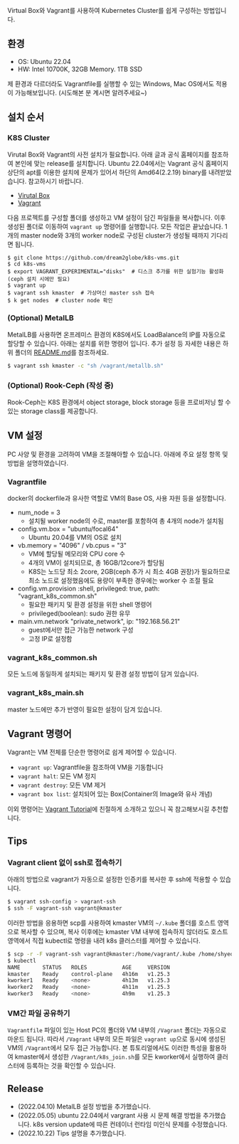 Virtual Box와 Vagrant를 사용하여 Kubernetes Cluster를 쉽게 구성하는 방법입니다. 

## 환경
* OS: Ubuntu 22.04
* HW: Intel 10700K, 32GB Memory. 1TB SSD

제 환경과 다르더라도 Vagrantfile를 실행할 수 있는 Windows, Mac OS에서도 적용이 가능해보입니다. (시도해본 분 계시면 알려주세요~)

## 설치 순서

### K8S Cluster
Virutal Box와 Vagrant의 사전 설치가 필요합니다. 아래 글과 공식 홈페이지를 참조하여 본인에 맞는 release를 설치합니다. Ubuntu 22.04에서는 Vagrant 공식 홈페이지 상단의 apt를 이용한 설치에 문제가 있어서 하단의 Amd64(2.2.19) binary를 내려받았습니다. 참고하시기 바랍니다. 
* [Virutal Box](https://www.how2shout.com/linux/how-to-install-virtualbox-on-ubuntu-22-04-lts-jammy)
* [Vagrant](https://www.vagrantup.com/downloads/) 

다음 프로젝트를 구성할 폴더를 생성하고 VM 설정이 담긴 파일들을 복사합니다. 이후 생성된 폴더로 이동하여 `vagrant up` 명령어를 실행합니다. 모든 작업은 끝났습니다. 1개의 master node와 3개의 worker node로 구성된 cluster가 생성될 때까지 기다리면 됩니다.

```
$ git clone https://github.com/dream2globe/k8s-vms.git
$ cd k8s-vms
$ export VAGRANT_EXPERIMENTAL="disks"  # 디스크 추가를 위한 실험기능 활성화(ceph 설치 시에만 필요)
$ vagrant up
$ vagrant ssh kmaster  # 가상머신 master ssh 접속
$ k get nodes  # cluster node 확인
```

### (Optional) MetalLB
MetalLB를 사용하면 온프레미스 환경의 K8S에서도 LoadBalance의 IP를 자동으로 할당할 수 있습니다. 아래는 설치를 위한 명령어 입니다. 추가 설정 등 자세한 내용은 하위 폴더의 [README.md](./ecos/metallb/README.md)를 참조하세요.

```bash
$ vagrant ssh kmaster -c "sh /vagrant/metallb.sh"
```

### (Optional) Rook-Ceph (작성 중)
Rook-Ceph는 K8S 환경에서 object storage, block storage 등을 프로비저닝 할 수 있는 storage class를 제공합니다. 

## VM 설정
PC 사양 및 환경을 고려하여 VM을 조절해아할 수 있습니다. 아래에 주요 설정 항목 및 방법을 설명하였습니다.

### Vagrantfile
docker의 dockerfile과 유사한 역할로 VM의 Base OS, 사용 자원 등을 설정합니다. 
* num_node = 3
  * 설치될 worker node의 수로, master를 포함하여 총 4개의 node가 설치됨
* config.vm.box = "ubuntu/focal64"  
  * Ubuntu 20.04를 VM의 OS로 설치
* vb.memory = "4096" / vb.cpus = "3"
  * VM에 할당될 메모리와 CPU core 수
  * 4개의 VM이 설치되므로, 총 16GB/12core가 할당됨
  * K8S는 노드당 최소 2core, 2GB(ceph 추가 시 최소 4GB 권장)가 필요하므로 최소 노드로 설정했음에도 용량이 부족한 경우에는 worker 수 조절 필요
* config.vm.provision :shell, privileged: true,  path: "vagrant_k8s_common.sh"
  * 필요한 패키지 및 환경 설정을 위한 shell 명령어
  * privileged(boolean): sudo 권한 유무
* main.vm.network "private_network", ip: "192.168.56.21"
  * guest에서만 접근 가능한 network 구성
  * 고정 IP로 설정함

### vagrant_k8s_common.sh
모든 노드에 동일하게 설치되는 패키지 및 환경 설정 방법이 담겨 있습니다. 

### vagrant_k8s_main.sh
master 노드에만 추가 반영이 필요한 설정이 담겨 있습니다.

## Vagrant 명령어
Vagrant는 VM 전체를 단순한 명령어로 쉽게 제어할 수 있습니다.
* `vagrant up`: Vagrantfile을 참조하여 VM을 기동합니다 
* `vagrant halt`: 모든 VM 정지
* `vagrant destroy`: 모든 VM 제거
* `vagrant box list`: 설치되어 있는 Box(Container의 Image와 유사 개념)

이외 명령어는 [Vagrant Tutorial](https://learn.hashicorp.com/collections/vagrant/getting-started)에 친절하게 소개하고 있으니 꼭 참고해보시길 추천합니다.

## Tips
### Vagrant client 없이 ssh로 접속하기
아래의 방법으로 vagrant가 자동으로 설정한 인증키를 복사한 후 ssh에 적용할 수 있습니다. 

```bash
$ vagrant ssh-config > vagrant-ssh
$ ssh -F vagrant-ssh vagrant@kmaster 
```

이러한 방법을 응용하면 scp를 사용하여 kmaster VM의 `~/.kube` 폴더를 호스트 영역으로 복사할 수 있으며,
복사 이후에는 kmaster VM 내부에 접속하지 않더라도 호스트 영역에서 직접 kubectl로 명령을 내려 k8s 클러스터를 제어할 수 있습니다. 

```bash
$ scp -r -F vagrant-ssh vagrant@kmaster:/home/vagrant/.kube /home/shyeon/
$ kubectl
NAME       STATUS   ROLES           AGE     VERSION
kmaster    Ready    control-plane   4h16m   v1.25.3
kworker1   Ready    <none>          4h13m   v1.25.3
kworker2   Ready    <none>          4h11m   v1.25.3
kworker3   Ready    <none>          4h9m    v1.25.3
```
### VM간 파일 공유하기
`Vagrantfile` 파일이 있는 Host PC의 폴더와 VM 내부의 `/Vagrant` 폴더는 자동으로 마운드 됩니다. 따라서 `/Vagrant` 내부의 모든 파일은 `vagrant up`으로 동시에 생성된 VM의 `/Vagrant`에서 모두 접근 가능합니다. 본 튜토리얼에서도 이러한 특성을 활용하여 kmaster에서 생성한 `/Vagrant/k8s_join.sh`를 모든 kworker에서 실행하여 클러스터에 등록하는 것을 확인할 수 있습니다. 

## Release
* (2022.04.10) MetalLB 설정 방법을 추가했습니다.
* (2022.05.05) ubuntu 22.04에서 vargrant 사용 시 문제 해결 방법을 추가했습니다. 
               k8s version update에 따른 컨테이너 런타임 미인식 문제를 수정했습니다. 
* (2022.10.22) Tips 설명을 추가했습니다. 

